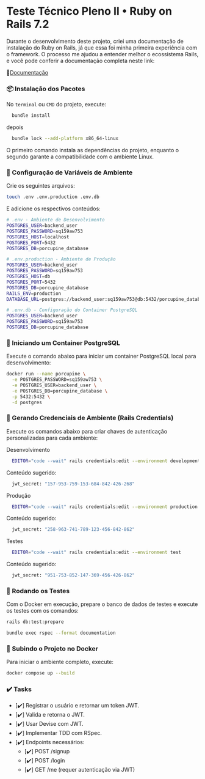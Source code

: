 # Teste Técnico Pleno II • Ruby on Rails 7.2
Durante o desenvolvimento deste projeto, criei uma documentação de instalação do Ruby on Rails, já que essa foi minha primeira experiência com o framework. O processo me ajudou a entender melhor o ecossistema Rails, e você pode conferir a documentação completa neste link:

🔗[Documentação](https://www.notion.so/Ruby-on-Rails-20291718819a80f48e19e78fb74058db?source=copy_link)

### 📦 Instalação dos Pacotes
No `terminal` ou `CMD` do projeto, execute:
```bash
  bundle install
```
depois
```bash
  bundle lock --add-platform x86_64-linux
```
O primeiro comando instala as dependências do projeto, enquanto o segundo garante a compatibilidade com o ambiente Linux.

### 📃 Configuração de Variáveis de Ambiente
Crie os seguintes arquivos:

```bash
touch .env .env.production .env.db
```

E adicione os respectivos conteúdos:

```bash
# .env - Ambiente de Desenvolvimento
POSTGRES_USER=backend_user
POSTGRES_PASSWORD=sq159aw753
POSTGRES_HOST=localhost
POSTGRES_PORT=5432
POSTGRES_DB=porcupine_database
```
```bash
# .env.production - Ambiente de Produção
POSTGRES_USER=backend_user
POSTGRES_PASSWORD=sq159aw753
POSTGRES_HOST=db
POSTGRES_PORT=5432
POSTGRES_DB=porcupine_database
RAILS_ENV=production
DATABASE_URL=postgres://backend_user:sq159aw753@db:5432/porcupine_database
```
```bash
# .env.db - Configuração do Container PostgreSQL
POSTGRES_USER=backend_user
POSTGRES_PASSWORD=sq159aw753
POSTGRES_DB=porcupine_database
```

### 🐳 Iniciando um Container PostgreSQL
Execute o comando abaixo para iniciar um container PostgreSQL local para desenvolvimento:
``` bash
docker run --name porcupine \
  -e POSTGRES_PASSWORD=sq159aw753 \
  -e POSTGRES_USER=backend_user \
  -e POSTGRES_DB=porcupine_database \
  -p 5432:5432 \
  -d postgres
```

### 🔑 Gerando Credenciais de Ambiente (Rails Credentials)
Execute os comandos abaixo para criar chaves de autenticação personalizadas para cada ambiente:

Desenvolvimento
```bash
  EDITOR="code --wait" rails credentials:edit --environment development
```
Conteúdo sugerido:
```bash
  jwt_secret: "157-953-759-153-684-842-426-268"
```

Produção
```bash
  EDITOR="code --wait" rails credentials:edit --environment production
```
Conteúdo sugerido:
```bash
  jwt_secret: "258-963-741-789-123-456-842-862"
```

Testes
```bash
  EDITOR="code --wait" rails credentials:edit --environment test
```
Conteúdo sugerido:
```bash
  jwt_secret: "951-753-852-147-369-456-426-862"
```

### 🧪 Rodando os Testes
Com o Docker em execução, prepare o banco de dados de testes e execute os testes com os comandos:
```bash
rails db:test:prepare
```
```bash
bundle exec rspec --format documentation
```

### 🐳 Subindo o Projeto no Docker
Para iniciar o ambiente completo, execute:
```bash
docker compose up --build
```

### ✔️ Tasks
- [✔️] Registrar o usuário e retornar um token JWT.
- [✔️] Valida e retorna o JWT.
- [✔️] Usar Devise com JWT.
- [✔️] Implementar TDD com RSpec.
- [✔️] Endpoints necessários:
  - [✔️] POST /signup
  - [✔️] POST /login
  - [✔️] GET /me (requer autenticação via JWT)